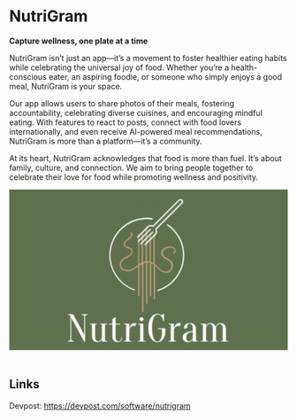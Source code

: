 # NutriGram

**Capture wellness, one plate at a time**

NutriGram isn’t just an app—it’s a movement to foster healthier eating habits while celebrating the universal joy of food. Whether you’re a health-conscious eater, an aspiring foodie, or someone who simply enjoys a good meal, NutriGram is your space.

Our app allows users to share photos of their meals, fostering accountability, celebrating diverse cuisines, and encouraging mindful eating. With features to react to posts, connect with food lovers internationally, and even receive AI-powered meal recommendations, NutriGram is more than a platform—it’s a community.

At its heart, NutriGram acknowledges that food is more than fuel. It’s about family, culture, and connection. We aim to bring people together to celebrate their love for food while promoting wellness and positivity.

![NutriGram logo](deltahacks/Media.xcassets/Nutrigram.imageset/Nutrigram.png)
<br/><br/>

## Links
Devpost: [https://devpost.com/software/nutrigram ](https://devpost.com/software/nutrigram)
